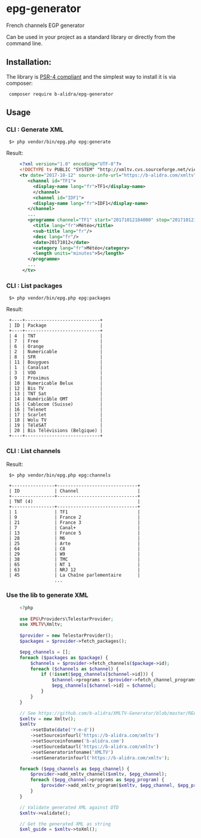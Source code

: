 # epg-generator
French channels EGP generator

Can be used in your project as a standard library or directly from the command line.

## Installation:

The library is [PSR-4 compliant](http://www.php-fig.org/psr/psr-4)
and the simplest way to install it is via composer:

     composer require b-alidra/epg-generator

## Usage

### CLI : Generate XML

     $> php vendor/bin/epg.php epg:generate

Result:
```xml
     <?xml version="1.0" encoding="UTF-8"?>
     <!DOCTYPE tv PUBLIC "SYSTEM" "http://xmltv.cvs.sourceforge.net/viewvc/xmltv/xmltv/xmltv.dtd">
     <tv date="2017-10-12" source-info-url="https://b-alidra.com/xmltv" source-info-name="b-alidra.com" source-data-url="https://b-alidra.com/xmltv" generator-info-name="XMLTV" generator-info-url="https://b-alidra.com/xmltv">
        <channel id="TF1">
          <display-name lang="fr">TF1</display-name>
          </channel>
          <channel id="IDF1">
          <display-name lang="fr">IDF1</display-name>
        </channel>
        ...
        <programme channel="TF1" start="20171012184000" stop="20171012184500" pdc-start="20171012184000" vps-start="20171012184000">
          <title lang="fr">Météo</title>
          <sub-title lang="fr"/>
          <desc lang="fr"/>
          <date>20171012</date>
          <category lang="fr">Météo</category>
          <length units="minutes">5</length>
        </programme>
        ...
      </tv>
```

### CLI : List packages

     $> php vendor/bin/epg.php epg:packages

Result:
  
     +----+----------------------------+
     | ID | Package                    |
     +----+----------------------------+
     | 4  | TNT                        |
     | 7  | Free                       |
     | 6  | Orange                     |
     | 2  | Numericable                |
     | 8  | SFR                        |
     | 11 | Bouygues                   |
     | 1  | Canalsat                   |
     | 3  | VOO                        |
     | 9  | Proximus                   |
     | 10 | Numericable Belux          |
     | 12 | Bis TV                     |
     | 13 | TNT Sat                    |
     | 14 | Numéricâble OMT            |
     | 15 | Cablecom (Suisse)          |
     | 16 | Telenet                    |
     | 17 | Scarlet                    |
     | 18 | Wolu TV                    |
     | 19 | TéléSAT                    |
     | 20 | Bis Télévisions (Belgique) |
     +----+----------------------------+
     
 ### CLI : List channels

Result:

     $> php vendor/bin/epg.php epg:channels
     
     +----------------+------------------------------+
     | ID             | Channel                      |
     +----------------+------------------------------+
     | TNT (4)                                       |
     +----------------+------------------------------+
     | 1              | TF1                          |
     | 9              | France 2                     |
     | 21             | France 3                     |
     | 7              | Canal+                       |
     | 13             | France 5                     |
     | 28             | M6                           |
     | 25             | Arte                         |
     | 64             | C8                           |
     | 29             | W9                           |
     | 38             | TMC                          |
     | 65             | NT 1                         |
     | 63             | NRJ 12                       |
     | 45             | La Chaîne parlementaire      |
                      ...
                      
 ### Use the lib to generate XML
 ```php
      <?php
      
      use EPG\Providers\TelestarProvider;
      use XMLTV\Xmltv;
      
      $provider = new TelestarProvider();
      $packages = $provider->fetch_packages();

      $epg_channels = [];
      foreach ($packages as $package) {
          $channels = $provider->fetch_channels($package->id);
          foreach ($channels as $channel) {
              if (!isset($epg_channels[$channel->id])) {
                  $channel->programs = $provider->fetch_channel_programs($package->id, $channel->id);
                  $epg_channels[$channel->id] = $channel;
              }
          }
      }

      // See https://github.com/b-alidra/XMLTV-Generator/blob/master/README.md for the XMLTV part
      $xmltv = new Xmltv();
      $xmltv
          ->setDate(date('Y-m-d'))
          ->setSourceinfourl('https://b-alidra.com/xmltv')
          ->setSourceinfoname('b-alidra.com')
          ->setSourcedataurl('https://b-alidra.com/xmltv')
          ->setGeneratorinfoname('XMLTV')
          ->setGeneratorinfourl('https://b-alidra.com/xmltv');

      foreach ($epg_channels as $epg_channel) {
          $provider->add_xmltv_channel($xmltv, $epg_channel);
          foreach ($epg_channel->programs as $epg_program) {
              $provider->add_xmltv_program($xmltv, $epg_channel, $epg_program);
          }
      }

      // Validate generated XML against DTD
      $xmltv->validate();

      // Get the generated XML as string
      $xml_guide = $xmltv->toXml();
   ```   
      
